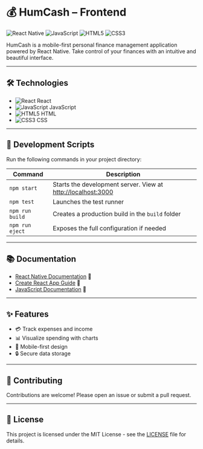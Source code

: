 # 💰 HumCash – Frontend

![React Native](https://img.shields.io/badge/React_Native-20232A?style=for-the-badge&logo=react&logoColor=61DAFB)
![JavaScript](https://img.shields.io/badge/JavaScript-F7DF1E?style=for-the-badge&logo=javascript&logoColor=black)
![HTML5](https://img.shields.io/badge/HTML5-E34F26?style=for-the-badge&logo=html5&logoColor=white)
![CSS3](https://img.shields.io/badge/CSS3-1572B6?style=for-the-badge&logo=css3&logoColor=white)

HumCash is a mobile-first personal finance management application powered by React Native. Take control of your finances with an intuitive and beautiful interface.

---

## 🛠 Technologies

- ![React](https://img.shields.io/badge/-React-61DAFB?logo=react&logoColor=white) React
- ![JavaScript](https://img.shields.io/badge/-JavaScript-F7DF1E?logo=javascript&logoColor=black) JavaScript
- ![HTML5](https://img.shields.io/badge/-HTML5-E34F26?logo=html5&logoColor=white) HTML
- ![CSS3](https://img.shields.io/badge/-CSS3-1572B6?logo=css3&logoColor=white) CSS

---

## 🧪 Development Scripts

Run the following commands in your project directory:

| Command          | Description                                                                 |
|------------------|-----------------------------------------------------------------------------|
| `npm start`      | Starts the development server. View at [http://localhost:3000](http://localhost:3000) |
| `npm test`       | Launches the test runner                                                    |
| `npm run build`  | Creates a production build in the `build` folder                           |
| `npm run eject`  | Exposes the full configuration if needed                                    |

---

## 📚 Documentation

- [React Native Documentation](https://reactnative.dev/) 📱
- [Create React App Guide](https://facebook.github.io/create-react-app/docs/getting-started) 📖
- [JavaScript Documentation](https://developer.mozilla.org/en-US/docs/Web/JavaScript) 📄

---

## ✨ Features

- 💳 Track expenses and income
- 📊 Visualize spending with charts
- 📱 Mobile-first design
- 🔒 Secure data storage

---

## 🤝 Contributing

Contributions are welcome! Please open an issue or submit a pull request.

---

## 📄 License

This project is licensed under the MIT License - see the [LICENSE](LICENSE) file for details.
